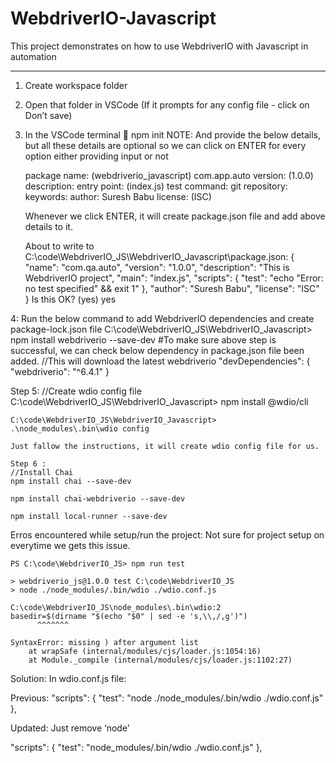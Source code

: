 # WebdriverIO-Javascript
This project demonstrates on how to use WebdriverIO with Javascript in automation

*************************************************************************************



1.	Create workspace folder 

2.	Open that folder in VSCode (If it prompts for any config file -  click on Don’t save)

3.	In the VSCode terminal  npm init
	NOTE: And provide the below details, but all these details are optional so we can click on ENTER for every option either providing input or not
	
	package name: (webdriverio_javascript) com.app.auto
	version: (1.0.0)
	description:
	entry point: (index.js)
	test command:
	git repository:
	keywords:
	author: Suresh Babu
	license: (ISC)

	Whenever we click ENTER, it will create package.json file and add above details to it.
	
	About to write to C:\code\WebdriverIO_JS\WebdriverIO_Javascript\package.json:
	{
 	 "name": "com.qa.auto",
  	"version": "1.0.0",
  	"description": "This is WebdriverIO project",
  	"main": "index.js",
  	"scripts": {
   		 "test": "echo \"Error: no test specified\" && exit 1"
  	},
 	 "author": "Suresh Babu",
  	"license": "ISC"
	}
	Is this OK? (yes) yes   


4: 
	Run the below command to add WebdriverIO dependencies and create package-lock.json file
	C:\code\WebdriverIO_JS\WebdriverIO_Javascript> npm install webdriverio --save-dev
	#To make sure above step is successful, we can check below dependency in package.json file been added.
	//This will download the latest webdriverio
	"devDependencies": {
   		 "webdriverio": "^6.4.1"
  	}


Step 5: 
	//Create wdio config file
	C:\code\WebdriverIO_JS\WebdriverIO_Javascript> npm install @wdio/cli

	C:\code\WebdriverIO_JS\WebdriverIO_Javascript> .\node_modules\.bin\wdio config

	Just fallow the instructions, it will create wdio config file for us.

	Step 6 : 
	//Install Chai 
	npm install chai --save-dev

	npm install chai-webdriverio --save-dev

	npm install local-runner --save-dev



Erros encountered while setup/run the project: Not sure for project setup on everytime we gets this issue.

	PS C:\code\WebdriverIO_JS> npm run test

	> webdriverio_js@1.0.0 test C:\code\WebdriverIO_JS
	> node ./node_modules/.bin/wdio ./wdio.conf.js

	C:\code\WebdriverIO_JS\node_modules\.bin\wdio:2
	basedir=$(dirname "$(echo "$0" | sed -e 's,\\,/,g')")
          ^^^^^^^

	SyntaxError: missing ) after argument list
    	at wrapSafe (internal/modules/cjs/loader.js:1054:16)       
    	at Module._compile (internal/modules/cjs/loader.js:1102:27)


Solution:
In wdio.conf.js file:

Previous:
"scripts": {
    "test": "node ./node_modules/.bin/wdio ./wdio.conf.js"
  },

Updated: Just remove ‘node'

"scripts": {
    "test": "node_modules/.bin/wdio ./wdio.conf.js"
  },


